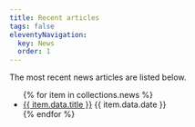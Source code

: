 ```yaml
---
title: Recent articles
tags: false
eleventyNavigation:
  key: News
  order: 1
---
```

The most recent news articles are listed below.

<ul>
{% for item in collections.news %}
  <li>
    <a href="{{ item.url }}">{{ item.data.title }}</a>
    <time datetime="{{ item.data.date }}">{{ item.data.date }}</time>
    
  </li>
{% endfor %}
</ul>